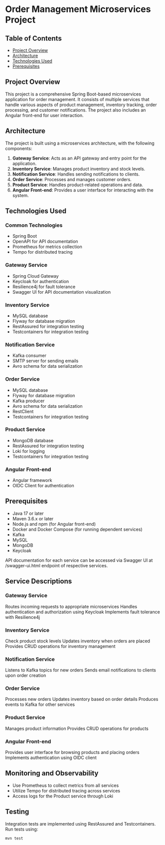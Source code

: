 # Order Management Microservices Project

## Table of Contents
- [Project Overview](#project-overview)
- [Architecture](#architecture)
- [Technologies Used](#technologies-used)
- [Prerequisites](#prerequisites)

## Project Overview

This project is a comprehensive Spring Boot-based microservices application for order management. It consists of multiple services that handle various aspects of product management, inventory tracking, order processing, and customer notifications. The project also includes an Angular front-end for user interaction.

## Architecture

The project is built using a microservices architecture, with the following components:

1. **Gateway Service**: Acts as an API gateway and entry point for the application.
2. **Inventory Service**: Manages product inventory and stock levels.
3. **Notification Service**: Handles sending notifications to clients.
4. **Order Service**: Processes and manages customer orders.
5. **Product Service**: Handles product-related operations and data.
6. **Angular Front-end**: Provides a user interface for interacting with the system.

## Technologies Used

### Common Technologies
- Spring Boot
- OpenAPI for API documentation
- Prometheus for metrics collection
- Tempo for distributed tracing

### Gateway Service
- Spring Cloud Gateway
- Keycloak for authentication 
- Resilience4j for fault tolerance
- Swagger UI for API documentation visualization

### Inventory Service
- MySQL database
- Flyway for database migration
- RestAssured for integration testing
- Testcontainers for integration testing

### Notification Service
- Kafka consumer
- SMTP server for sending emails
- Avro schema for data serialization

### Order Service
- MySQL database
- Flyway for database migration
- Kafka producer
- Avro schema for data serialization
- RestClient
- Testcontainers for integration testing

### Product Service
- MongoDB database
- RestAssured for integration testing
- Loki for logging
- Testcontainers for integration testing

### Angular Front-end
- Angular framework
- OIDC Client for authentication

## Prerequisites

- Java 17 or later
- Maven 3.6.x or later
- Node.js and npm (for Angular front-end)
- Docker and Docker Compose (for running dependent services)
- Kafka
- MySQL
- MongoDB
- Keycloak


API documentation for each service can be accessed via Swagger UI at /swagger-ui.html endpoint of respective services.
## Service Descriptions

### Gateway Service

Routes incoming requests to appropriate microservices
Handles authentication and authorization using Keycloak
Implements fault tolerance with Resilience4j

### Inventory Service

Check product stock levels
Updates inventory when orders are placed
Provides CRUD operations for inventory management

### Notification Service

Listens to Kafka topics for new orders
Sends email notifications to clients upon order creation

### Order Service

Processes new orders
Updates inventory based on order details
Produces events to Kafka for other services

### Product Service

Manages product information
Provides CRUD operations for products

### Angular Front-end

Provides user interface for browsing products and placing orders
Implements authentication using OIDC client

## Monitoring and Observability

- Use Prometheus to collect metrics from all services
- Utilize Tempo for distributed tracing across services
- Access logs for the Product service through Loki

## Testing

Integration tests are implemented using RestAssured and Testcontainers. Run tests using:
```sh
mvn test

